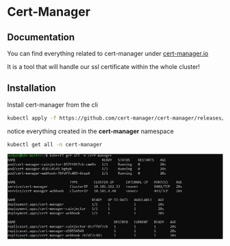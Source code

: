 # Cert-Manager
## Documentation
You can find everything related to cert-manager under [cert-manager.io](https://cert-manager.io/docs/)

It is a tool that will handle our ssl certificate within the whole cluster!

## Installation
Install cert-manager from the cli
```sh
kubectl apply -f https://github.com/cert-manager/cert-manager/releases/download/v1.9.1/cert-manager.yaml
```

notice everything created in the **cert-manager** namespace
```sh
kubectl get all -n cert-manager
```
![installation](images/cert-manager/installation.jpg)